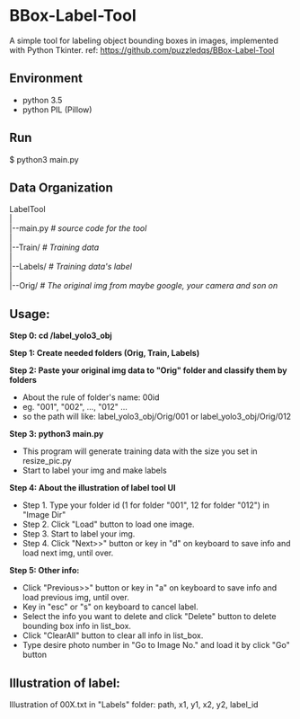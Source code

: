 BBox-Label-Tool
===============

A simple tool for labeling object bounding boxes in images, implemented with Python Tkinter.
ref: https://github.com/puzzledqs/BBox-Label-Tool

Environment
----------
- python 3.5
- python PIL (Pillow)

Run
-------
$ python3 main.py


Data Organization
-----------------
LabelTool  
|  
|--main.py   *# source code for the tool*  
|  
|--Train/   *# Training data*  
|  
|--Labels/   *# Training data's label*  
|  
|--Orig/    *# The original img from maybe google, your camera and son on*  



Usage:
-----
**Step 0: cd /label_yolo3_obj**

**Step 1: Create needed folders (Orig, Train, Labels)**

**Step 2: Paste your original img data to "Orig" folder and classify them by folders**
  - About the rule of folder's name: 00id
  - eg. "001", "002", ..., "012" ... 
  - so the path will like: label_yolo3_obj/Orig/001 or label_yolo3_obj/Orig/012

**Step 3: python3 main.py**
  - This program will generate training data with the size you set in resize_pic.py
  - Start to label your img and make labels

**Step 4: About the illustration of label tool UI**
  - Step 1. Type your folder id (1 for folder "001", 12 for folder "012") in "Image Dir"
  - Step 2. Click "Load" button to load one image.
  - Step 3. Start to label your img.
  - Step 4. Click "Next>>" button or key in "d" on keyboard to save info and load next img, until over.

**Step 5: Other info:**
  - Click "Previous>>" button or key in "a" on keyboard  to save info and load previous img, until over.
  - Key in "esc" or "s" on keyboard  to cancel label.
  - Select the info you want to delete and click "Delete" button to delete bounding box info in list_box.
  - Click "ClearAll" button to clear all info in list_box.
  - Type desire photo number in "Go to Image No." and load it by click "Go" button

Illustration of label:
-----
Illustration of 00X.txt in "Labels" folder: path, x1, y1, x2, y2, label_id